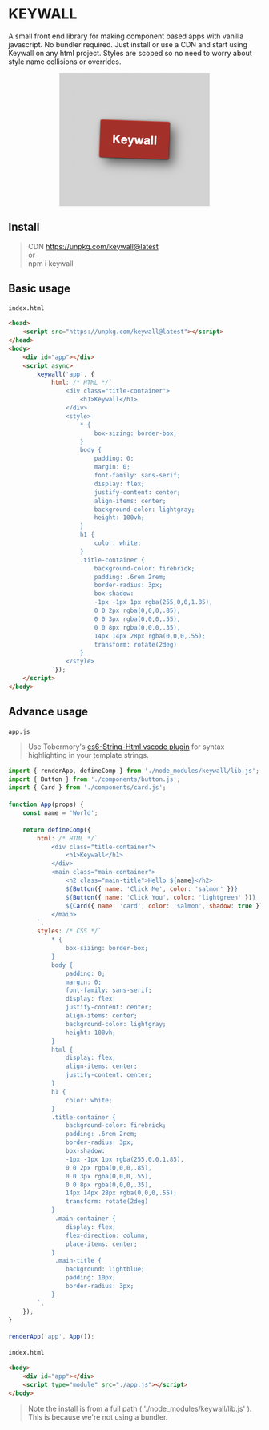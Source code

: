 # KEYWALL

A small front end library for making component based apps with vanilla javascript. No bundler required. Just install or use a CDN and start using Keywall on any html project. Styles are scoped so no need to worry about style name collisions or overrides.

<div style="display:flex;justify-content:center;">
    <img src="keywall-logo.png" alt="drawing" width="300"/>
</div>

## Install

> CDN https://unpkg.com/keywall@latest
> <br>or<br>
> npm i keywall

## Basic usage

`index.html`

```html
<head>
    <script src="https://unpkg.com/keywall@latest"></script>
</head>
<body>
    <div id="app"></div>
    <script async>
        keywall('app', {
            html: /* HTML */`
                <div class="title-container">
                    <h1>Keywall</h1>
                </div>
                <style>
                    * {
                        box-sizing: border-box;
                    }
                    body {
                        padding: 0;
                        margin: 0;
                        font-family: sans-serif;
                        display: flex;
                        justify-content: center;
                        align-items: center;
                        background-color: lightgray;
                        height: 100vh;
                    }
                    h1 {
                        color: white;
                    }
                    .title-container {
                        background-color: firebrick;
                        padding: .6rem 2rem;
                        border-radius: 3px;
                        box-shadow: 
                        -1px -1px 1px rgba(255,0,0,1.85),
                        0 0 2px rgba(0,0,0,.85),
                        0 0 3px rgba(0,0,0,.55),
                        0 0 8px rgba(0,0,0,.35),
                        14px 14px 28px rgba(0,0,0,.55);
                        transform: rotate(2deg)
                    }
                </style>
            `});
    </script>
</body>
```

## Advance usage

`app.js`

> Use Tobermory's [es6-String-Html vscode plugin](https://marketplace.visualstudio.com/items?itemName=Tobermory.es6-string-html) for syntax highlighting in your template strings.

```js
import { renderApp, defineComp } from './node_modules/keywall/lib.js';
import { Button } from './components/button.js';
import { Card } from './components/card.js';

function App(props) {
    const name = 'World';

    return defineComp({
        html: /* HTML */`
            <div class="title-container">
                <h1>Keywall</h1>
            </div>
            <main class="main-container">
                <h2 class="main-title">Hello ${name}</h2>
                ${Button({ name: 'Click Me', color: 'salmon' })} 
                ${Button({ name: 'Click You', color: 'lightgreen' })} 
                ${Card({ name: 'card', color: 'salmon', shadow: true })}
            </main>
        `,
        styles: /* CSS */`
            * {
                box-sizing: border-box;
            }
            body {
                padding: 0;
                margin: 0;
                font-family: sans-serif;
                display: flex;
                justify-content: center;
                align-items: center;
                background-color: lightgray;
                height: 100vh;
            }
            html {
                display: flex;
                align-items: center;
                justify-content: center;
            }
            h1 {
                color: white;
            }
            .title-container {
                background-color: firebrick;
                padding: .6rem 2rem;
                border-radius: 3px;
                box-shadow: 
                -1px -1px 1px rgba(255,0,0,1.85),
                0 0 2px rgba(0,0,0,.85),
                0 0 3px rgba(0,0,0,.55),
                0 0 8px rgba(0,0,0,.35),
                14px 14px 28px rgba(0,0,0,.55);
                transform: rotate(2deg)
            }
             .main-container {
                display: flex;
                flex-direction: column;
                place-items: center;
            }
             .main-title {
                background: lightblue;
                padding: 10px;
                border-radius: 3px;
            }
        `,
    });
}

renderApp('app', App());
```

`index.html`

```html
<body>
    <div id="app"></div>
    <script type="module" src="./app.js"></script>
</body>
```

> Note the install is from a full path ( './node_modules/keywall/lib.js' ). This is because we're not using a bundler.
